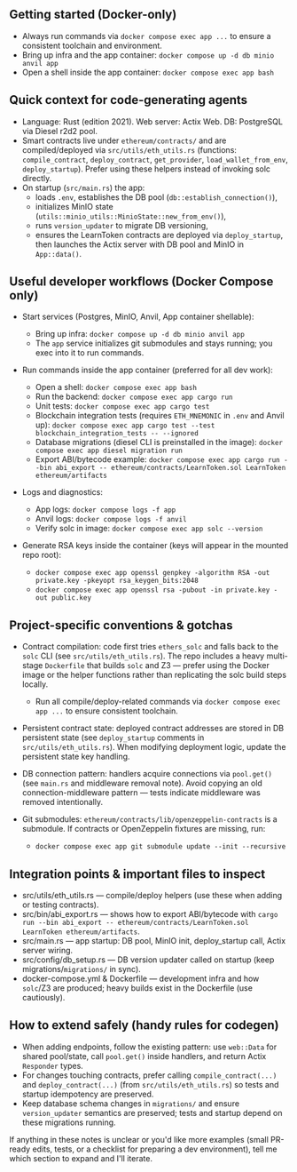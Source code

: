 ## Getting started (Docker-only)

- Always run commands via `docker compose exec app ...` to ensure a consistent toolchain and environment.
- Bring up infra and the app container: `docker compose up -d db minio anvil app`
- Open a shell inside the app container: `docker compose exec app bash`

## Quick context for code-generating agents

- Language: Rust (edition 2021). Web server: Actix Web. DB: PostgreSQL via Diesel r2d2 pool.
- Smart contracts live under `ethereum/contracts/` and are compiled/deployed via `src/utils/eth_utils.rs` (functions: `compile_contract`, `deploy_contract`, `get_provider`, `load_wallet_from_env`, `deploy_startup`). Prefer using these helpers instead of invoking solc directly.
- On startup (`src/main.rs`) the app:
  - loads `.env`, establishes the DB pool (`db::establish_connection()`),
  - initializes MinIO state (`utils::minio_utils::MinioState::new_from_env()`),
  - runs `version_updater` to migrate DB versioning,
  - ensures the LearnToken contracts are deployed via `deploy_startup`, then launches the Actix server with DB pool and MinIO in `App::data()`.

## Useful developer workflows (Docker Compose only)

- Start services (Postgres, MinIO, Anvil, App container shellable):

  - Bring up infra: `docker compose up -d db minio anvil app`
  - The `app` service initializes git submodules and stays running; you exec into it to run commands.

- Run commands inside the app container (preferred for all dev work):

  - Open a shell: `docker compose exec app bash`
  - Run the backend: `docker compose exec app cargo run`
  - Unit tests: `docker compose exec app cargo test`
  - Blockchain integration tests (requires `ETH_MNEMONIC` in `.env` and Anvil up):
    `docker compose exec app cargo test --test blockchain_integration_tests -- --ignored`
  - Database migrations (diesel CLI is preinstalled in the image):
    `docker compose exec app diesel migration run`
  - Export ABI/bytecode example:
    `docker compose exec app cargo run --bin abi_export -- ethereum/contracts/LearnToken.sol LearnToken ethereum/artifacts`

- Logs and diagnostics:

  - App logs: `docker compose logs -f app`
  - Anvil logs: `docker compose logs -f anvil`
  - Verify solc in image: `docker compose exec app solc --version`

- Generate RSA keys inside the container (keys will appear in the mounted repo root):

  - `docker compose exec app openssl genpkey -algorithm RSA -out private.key -pkeyopt rsa_keygen_bits:2048`
  - `docker compose exec app openssl rsa -pubout -in private.key -out public.key`


## Project-specific conventions & gotchas

- Contract compilation: code first tries `ethers_solc` and falls back to the `solc` CLI (see `src/utils/eth_utils.rs`). The repo includes a heavy multi-stage `Dockerfile` that builds `solc` and Z3 — prefer using the Docker image or the helper functions rather than replicating the solc build steps locally.
  - Run all compile/deploy-related commands via `docker compose exec app ...` to ensure consistent toolchain.

- Persistent contract state: deployed contract addresses are stored in DB persistent state (see `deploy_startup` comments in `src/utils/eth_utils.rs`). When modifying deployment logic, update the persistent state key handling.

- DB connection pattern: handlers acquire connections via `pool.get()` (see `main.rs` and middleware removal note). Avoid copying an old connection-middleware pattern — tests indicate middleware was removed intentionally.

- Git submodules: `ethereum/contracts/lib/openzeppelin-contracts` is a submodule. If contracts or OpenZeppelin fixtures are missing, run:
  - `docker compose exec app git submodule update --init --recursive`


## Integration points & important files to inspect

- src/utils/eth_utils.rs — compile/deploy helpers (use these when adding or testing contracts).
- src/bin/abi_export.rs — shows how to export ABI/bytecode with `cargo run --bin abi_export -- ethereum/contracts/LearnToken.sol LearnToken ethereum/artifacts`.
- src/main.rs — app startup: DB pool, MinIO init, deploy_startup call, Actix server wiring.
- src/config/db_setup.rs — DB version updater called on startup (keep migrations/`migrations/` in sync).
- docker-compose.yml & Dockerfile — development infra and how `solc`/Z3 are produced; heavy builds exist in the Dockerfile (use cautiously).


## How to extend safely (handy rules for codegen)

- When adding endpoints, follow the existing pattern: use `web::Data` for shared pool/state, call `pool.get()` inside handlers, and return Actix `Responder` types.
- For changes touching contracts, prefer calling `compile_contract(...)` and `deploy_contract(...)` (from `src/utils/eth_utils.rs`) so tests and startup idempotency are preserved.
- Keep database schema changes in `migrations/` and ensure `version_updater` semantics are preserved; tests and startup depend on these migrations running.

If anything in these notes is unclear or you'd like more examples (small PR-ready edits, tests, or a checklist for preparing a dev environment), tell me which section to expand and I'll iterate. 
